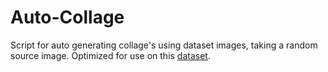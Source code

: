 # Auto-Collage
Script for auto generating collage's using dataset images, taking a random source image.
Optimized for use on this [dataset](https://www.kaggle.com/abhikjha/utk-face-cropped). 
